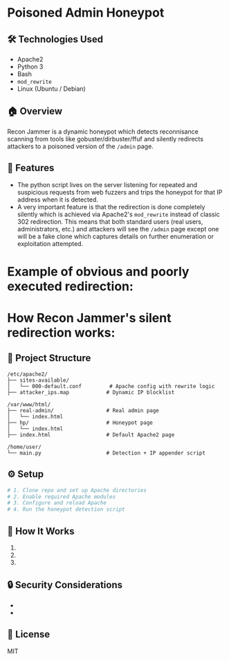 # Poisoned Admin Honeypot

## 🛠️ Technologies Used
- Apache2
- Python 3
- Bash
- `mod_rewrite`
- Linux (Ubuntu / Debian)

## 🏠 Overview
Recon Jammer is a dynamic honeypot which detects reconnisance scanning from tools like gobuster/dirbuster/ffuf and silently redirects attackers to a poisoned version of the 
```/admin``` page.

## 🚀 Features
- The python script lives on the server listening for repeated and suspicious requests from web fuzzers and trips the honeypot for that IP address when it is detected.
- A very important feature is that the redirection is done completely silently which is achieved via Apache2's ```mod_rewrite``` instead of classic 302 redirection. This means that both standard users (real users, administrators, etc.) and attackers will see the ```/admin``` page except one will be a fake clone which captures details on further enumeration or exploitation attempted.

# Example of obvious and poorly executed redirection:


# How Recon Jammer's silent redirection works:



## 📁 Project Structure

```
/etc/apache2/
├── sites-available/
│   └── 000-default.conf         # Apache config with rewrite logic
├── attacker_ips.map            # Dynamic IP blocklist

/var/www/html/
├── real-admin/                 # Real admin page
│   └── index.html
├── hp/                         # Honeypot page
│   └── index.html
├── index.html                  # Default Apache2 page

/home/user/
└── main.py                     # Detection + IP appender script
```

## ⚙️ Setup

```bash
# 1. Clone repo and set up Apache directories
# 2. Enable required Apache modules
# 3. Configure and reload Apache
# 4. Run the honeypot detection script
```

## 🧠 How It Works

1. 
2. 
3. 

## 🔒 Security Considerations
- 
- 

## 📜 License
MIT
